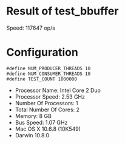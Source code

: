 # Result of test\_bbuffer #

Speed: 117647 op/s

# Configuration #

```
#define NUM_PRODUCER_THREADS 10
#define NUM_CONSUMER_THREADS 10
#define TEST_COUNT 1000000
```

  * Processor Name:	Intel Core 2 Duo
  * Processor Speed:	2.53 GHz
  * Number Of Processors:	1
  * Total Number Of Cores:	2
  * Memory:	8 GB
  * Bus Speed:	1.07 GHz
  * Mac OS X 10.6.8 (10K549)
  * Darwin 10.8.0
